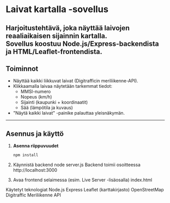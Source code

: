 # Laivat kartalla -sovellus

Harjoitustehtävä, joka näyttää laivojen reaaliaikaisen sijainnin kartalla.  
Sovellus koostuu **Node.js/Express-backendista** ja **HTML/Leaflet-frontendista**.
---
## Toiminnot
- Näyttää kaikki liikkuvat laivat (Digitrafficin meriliikenne-API).
- Klikkaamalla laivaa näytetään tarkemmat tiedot:
  - MMSI-numero
  - Nopeus (km/h)
  - Sijainti (kaupunki + koordinaatit)
  - Sää (lämpötila ja kuvaus)
- "Näytä kaikki laivat" -painike palauttaa yleisnäkymän.
---
## Asennus ja käyttö

1. **Asenna riippuvuudet**  
   ```bash
   npm install
   
2. Käynnistä backend
   node server.js
  Backend toimii osoitteessa http://localhost:3000

4. Avaa frontend selaimessa (esim. Live Server -lisäosalla)
  index.html

Käytetyt teknologiat
Node.js
Express
Leaflet
 (karttakirjasto)
OpenStreetMap
Digitraffic Meriliikenne API


